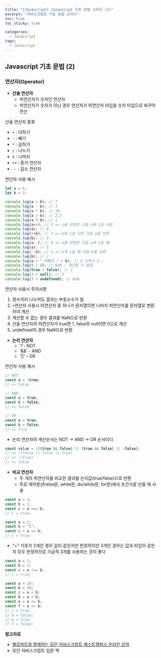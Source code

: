 ```yaml
---
title: "[Javascript] Javascript 기초 문법 스터디 (2)"
excerpt: "자바스크립트 기초 문법 스터디"
toc: true
toc_sticky: true

categories:
  - Javascript
tags:
  - Javascript
---
```


## Javascript 기초 문법 (2)

### 연산자(Operator)

- **산술 연산자**
  - 피연산자가 숫자인 연산자
  - 피연산자가 숫자가 아닌 경우 연산자가 피연산자 타입을 숫자 타입으로 바꾸어 연산

산술 연산자 종류

- `+` : 더하기
- `-` : 빼기
- `*` : 곱하기
- `/` : 나누기
- `%` : 나머지
- `++` : 증가 연산자
- `--` : 감소 연산자

연산자 사용 예시

```javascript
let a = 5;
let b = 2;

console.log(a + b); // 7
console.log(a - b); // 3
console.log(a * b); // 10
console.log(a / b); // 2.5
console.log(a % b); // 1
console.log(a++); // 5 => a를 반환한 다음 a에 1을 더함
console.log(a); // 6
console.log(++b); // 3 => b에 1을 더한 다음 a를 반환
console.log(b); // 3
console.log(a--); // 6 => a를 반환한 다음 a에 1을 뺌
console.log(a); // 5
console.log(--b); // 2 => b에 1을 뺀 다음 b를 반환
console.log(b); // 2
console.log(a + " 더하기 " + b); // 5 더하기 2 ;
console.log(0 / 0); // NaN : 계산할 수 없음
console.log(true + false); // 1
console.log(3 + null); // 3
console.log(3 + undefined); // NaN
```

연산자 사용시 주의사항

1. 정수끼리 나누어도 결과는 부동소수가 됨
2. `+`연산자 사용시 피연산자 중 하나가 문자열이면 나머지 피연산자를 문자열로 변환하여 계산
3. 계산할 수 없는 경우 결과를 NaN으로 반환
4. 산술 연산자의 피연산자가 true면 1, false와 null이면 0으로 계산
5. undefined의 경우 NaN으로 반환

- **논리 연산자**
  - '!'- NOT
  - '&&' - AND
  - '||' - OR

연산자 사용 예시

```javascript
// NOT
const a = !true;
// => false

// AND
const a = true;
const b = false;
// => false

// OR
const a = true;
const b = false;
// => true
```

- 논리 연산자의 계산순서는 NOT -> AND -> OR 순서이다.

```javascript
const value = !((true && false) || (true && false) || !false);
// => !(false || false || true)
// => !(true)
// => false
```

- **비교 연산자**
  - 두 개의 피연산자를 비교한 결과를 논리값(true/false)으로 반환
  - 주로 제어문(if/else문, while문, do/while문, for문)에서 조건식을 만들 때 사용

```javascript
const a = 1;
const b = 1;
const c = a === b;
// c = true;

const a = 1;
const b = "1";
const c = a == b;
// c = true;
```

- "=" 기호가 2개인 경우 값이 같은지만 판정하지만 3개인 경우는 값과 타입이 같은지 모두 판정하므로 가급적 3개를 사용하는 것이 좋다

```javascript
const a = 1;
const b = 2;
const c = a !== b;
// c = true;

const a = 10;
const b = 20;
const c = a < b;
const d = a > b;
const e = a <= b;
const f = a >= b;
// c = true;
// d = false;
// e = true;
// f = false;
```

**참고자료**

- [벨로퍼트와 함께하는 모던 자바스크립트 패스트캠퍼스 온라인 강의](https://www.fastcampus.co.kr/dev_online_react)
- 모던 자바스크립트 입문 책
